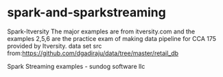 # spark-and-sparkstreaming
Spark-Itversity
The major examples are from itversity.com 
and the examples 2,5,6 are the practice exam of making data pipeline for CCA 175 provided by Itversity.
data set src from:https://github.com/dgadiraju/data/tree/master/retail_db

Spark Streaming examples - sundog software llc
